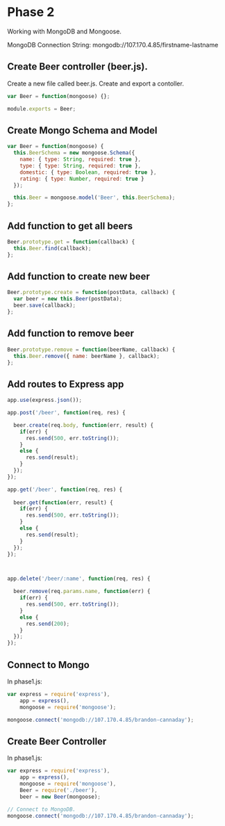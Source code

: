# Phase 2
Working with MongoDB and Mongoose.

MongoDB Connection String: mongodb://107.170.4.85/firstname-lastname

## Create Beer controller (beer.js).

Create a new file called beer.js. Create and export a contoller.

```js
var Beer = function(mongoose) {};

module.exports = Beer;
```


## Create Mongo Schema and Model

```js
var Beer = function(mongoose) {
  this.BeerSchema = new mongoose.Schema({
    name: { type: String, required: true },
    type: { type: String, required: true },
    domestic: { type: Boolean, required: true },
    rating: { type: Number, required: true }
  });

  this.Beer = mongoose.model('Beer', this.BeerSchema);
};
```

## Add function to get all beers

```js
Beer.prototype.get = function(callback) {
  this.Beer.find(callback);
};
```

## Add function to create new beer

```js
Beer.prototype.create = function(postData, callback) {
  var beer = new this.Beer(postData);
  beer.save(callback);
};
```

## Add function to remove beer
```js
Beer.prototype.remove = function(beerName, callback) {
  this.Beer.remove({ name: beerName }, callback);
};
```

## Add routes to Express app

```js
app.use(express.json());
```

```js
app.post('/beer', function(req, res) {

  beer.create(req.body, function(err, result) {
    if(err) {
      res.send(500, err.toString());
    }
    else {
      res.send(result);
    }
  });
});

app.get('/beer', function(req, res) {
  
  beer.get(function(err, result) {
    if(err) {
      res.send(500, err.toString());
    }
    else {
      res.send(result);
    }
  });
});



app.delete('/beer/:name', function(req, res) {

  beer.remove(req.params.name, function(err) {
    if(err) {
      res.send(500, err.toString());
    }
    else {
      res.send(200);
    }
  });
});
```

## Connect to Mongo
In phase1.js:

```js
var express = require('express'),
    app = express(),
    mongoose = require('mongoose');

mongoose.connect('mongodb://107.170.4.85/brandon-cannaday');
```

## Create Beer Controller
In phase1.js:

```js
var express = require('express'),
    app = express(),
    mongoose = require('mongoose'),
    Beer = require('./beer'),
    beer = new Beer(mongoose);

// Connect to MongoDB.
mongoose.connect('mongodb://107.170.4.85/brandon-cannaday');
```
